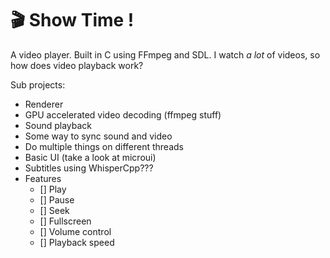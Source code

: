# 🎬 Show Time !
A video player. Built in C using FFmpeg and SDL.
I watch *a lot* of videos, so how does video playback work?

Sub projects:
- Renderer
- GPU accelerated video decoding (ffmpeg stuff)
- Sound playback
- Some way to sync sound and video
- Do multiple things on different threads
- Basic UI (take a look at microui)
- Subtitles using WhisperCpp???
- Features
    - [] Play
    - [] Pause
    - [] Seek
    - [] Fullscreen
    - [] Volume control
    - [] Playback speed